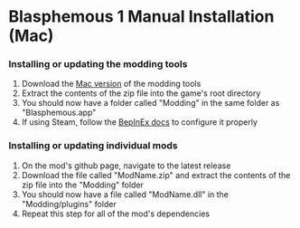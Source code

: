 # Blasphemous 1 Manual Installation (Mac)

### Installing or updating the modding tools
1. Download the [Mac version](https://github.com/BrandenEK/Blasphemous.ModdingTools/raw/main/modding-tools-mac.zip) of the modding tools
1. Extract the contents of the zip file into the game's root directory
1. You should now have a folder called "Modding" in the same folder as "Blasphemous.app"
1. If using Steam, follow the [BepInEx docs](https://docs.bepinex.dev/articles/advanced/steam_interop.html) to configure it properly

### Installing or updating individual mods
1. On the mod's github page, navigate to the latest release
1. Download the file called "ModName.zip" and extract the contents of the zip file into the "Modding" folder
1. You should now have a file called "ModName.dll" in the "Modding/plugins" folder
1. Repeat this step for all of the mod's dependencies